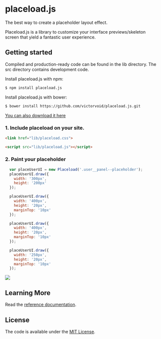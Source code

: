 # placeload.js
The best way to create a placeholder layout effect.

Placeload.js is a library to customize your interface previews/skeleton screen that yield a fantastic user experience.

Getting started
------------

Compiled and production-ready code can be found in the lib directory. The src directory contains development code.


Install placeload.js with npm:

```sh
$ npm install placeload.js
```

Install placeload.js with bower:

```sh
$ bower install https://github.com/victorvoid/placeload.js.git
```


[You can also download it here](https://drive.google.com/open?id=0B4kDE1zGyQeaNDh1ZDg1VFRlek0)

### 1. Include placeload on your site.

```html
<link href="lib/placeload.css">

<script src="lib/placeload.js"></script>
```

### 2. Paint your placeholder

```js
  var placeUserUI = new Placeload('.user__panel--placeholder');
  placeUserUI.draw({
    width: '300px',
    height: '200px'
  });

  placeUserUI.draw({
    width: '400px',
    height: '20px',
    marginTop: '10px'
  });

  placeUserUI.draw({
    width: '400px',
    height: '20px',
    marginTop: '10px'
  });

  placeUserUI.draw({
    width: '250px',
    height: '20px',
    marginTop: '10px'
  });
```

![](https://github.com/victorvoid/placeload.js/blob/master/docs/imgs/placeload_example.gif)

Learning More
-------------

Read the [reference documentation](https://victorvoid.github.io/placeload.js/#documentation).


## License

The code is available under the [MIT License](LICENSE.md).
